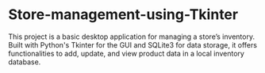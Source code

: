 # Store-management-using-Tkinter
This project is a basic desktop application for managing a store’s inventory. Built with Python's Tkinter for the GUI and SQLite3 for data storage, it offers functionalities to add, update, and view product data in a local inventory database.
